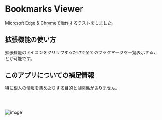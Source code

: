# Bookmarks Viewer

Microsoft Edge & Chromeで動作するテストをしました。

## 拡張機能の使い方

拡張機能のアイコンをクリックするだけで全てのブックマークを一覧表示することが可能です。

##  このアプリについての補足情報

特に個人の情報を集めたりする目的とは関係がありません。

<br>

<br>


![image](https://github.com/user-attachments/assets/a68ff013-df2f-44b5-a882-030d758ee69d)

